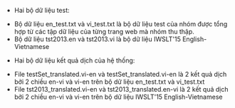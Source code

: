 * Hai bộ dữ liệu test:
- Bộ dữ liệu en_test.txt và vi_test.txt là bộ dữ liệu test của nhóm được tổng hợp từ các tập dữ liệu của từng trang web mà nhóm thu thập.
- Bộ dữ liệu tst2013.en và tst2013.vi là bộ dữ liệu IWSLT'15 English-Vietnamese
* Hai bộ dữ liệu kết quả dịch của hệ thống:
- File testSet_translated.vi-en và testSet_translated.vi-en là 2 kết quả dịch bởi 2 chiều en-vi và vi-en trên bộ dữ liệu en_test.txt và vi_test.txt
- File tst2013_translated.vi-en và  tst2013_translated.en-vi là 2 kết quả dịch bởi 2 chiều en-vi và vi-en trên bộ dữ liệu IWSLT'15 English-Vietnamese
